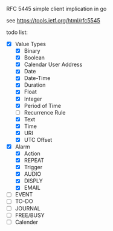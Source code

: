 RFC 5445 simple client implication in go

see https://tools.ietf.org/html/rfc5545

todo list:

- [x] Value Types
  - [x] Binary
  - [x] Boolean
  - [x] Calendar User Address
  - [x] Date
  - [x] Date-Time
  - [x] Duration
  - [x] Float
  - [x] Integer
  - [x] Period of Time
  - [ ] Recurrence Rule
  - [x] Text
  - [x] Time
  - [x] URI
  - [x] UTC Offset
- [x] Alarm
     - [x] Action
     - [x] REPEAT
     - [x] Trigger
     - [x] AUDIO
     - [x] DISPLY
     - [x] EMAIL
- [ ] EVENT
- [ ] TO-DO
- [ ] JOURNAL
- [ ] FREE/BUSY
- [ ] Calender